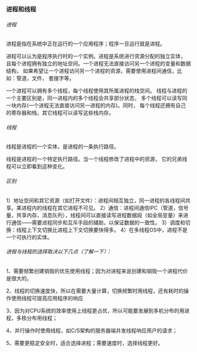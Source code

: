 ### 进程和线程

###### 进程

进程是指在系统中正在运行的一个应用程序；程序一旦运行就是进程。

进程可以认为是程序执行时的一个实例。进程是系统进行资源分配的独立实体， 且每个进程拥有独立的地址空间。一个进程无法直接访问另一个进程的变量和数据结构， 如果希望让一个进程访问另一个进程的资源，需要使用进程间通信，比如：管道，文件， 套接字等。

一个进程可以拥有多个线程，每个线程使用其所属进程的栈空间。 线程与进程的一个主要区别是，同一进程内的多个线程会共享部分状态， 多个线程可以读写同一块内存(一个进程无法直接访问另一进程的内存)。同时， 每个线程还拥有自己的寄存器和栈，其它线程可以读写这些栈内存。

###### 线程

线程是进程的一个实体，是进程的一条执行路径。

线程是进程的一个特定执行路径。当一个线程修改了进程中的资源， 它的兄弟线程可以立即看到这种变化。

###### 区别

1）地址空间和其它资源（如打开文件）：进程间相互独立，同一进程的各线程间共享。某进程内的线程在其它进程不可见。
2）通信：进程间通信IPC（管道，信号量，共享内存，消息队列），线程间可以直接读写进程数据段（如全局变量）来进行通信——需要进程同步和互斥手段的辅助，以保证数据的一致性。
3）调度和切换：线程上下文切换比进程上下文切换要快得多。
4）在多线程OS中，进程不是一个可执行的实体。

###### 进程与线程的选择取决以下几点（了解一下）：

1、需要频繁创建销毁的优先使用线程；因为对进程来说创建和销毁一个进程代价是很大的。

2、线程的切换速度快，所以在需要大量计算，切换频繁时用线程，还有耗时的操作使用线程可提高应用程序的响应

3、因为对CPU系统的效率使用上线程更占优，所以可能要发展到多机分布的用进程，多核分布用线程；

4、并行操作时使用线程，如C/S架构的服务器端并发线程响应用户的请求；

5、需要更稳定安全时，适合选择进程；需要速度时，选择线程更好。
